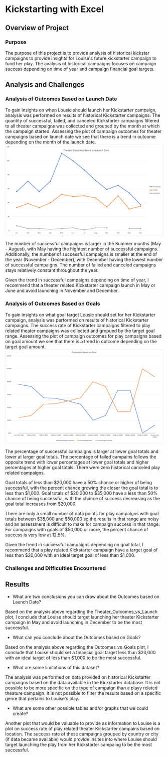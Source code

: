 # Kickstarting with Excel

## Overview of Project

### Purpose

The purpose of this project is to provide analysis of historical kickstar campaigns to provide insights for Louise's future kickstarter campaign to fund her play. The analysis of historical campaigns focuses on campaign success depending on time of year and campaign financial goal targets.

## Analysis and Challenges

### Analysis of Outcomes Based on Launch Date

To gain insights on when Lousie should launch her Kickstarter campaign, analysis was performed on results of historical Kickstarter campaigns. The quantity of successful, failed, and canceled Kickstarter campaigns filtered to all theater campaigns was collected and grouped by the month at which the campaign started. Assessing the plot of campaign outcomes for theater campaigns based on launch date we see that there is a trend in outcome depending on the month of the launch date. ![](https://github.com/aricciardelli2/UCB-Projects/blob/main/kickstarter-analysis/resources/Theater_Outcomes_vs_Launch.png)

The number of successful campaigns is larger in the Summer months (May - August), with May having the hightest number of successful campaigns. Additionally, the number of successful campaigns is smaller at the end of the year (November - December), with December having the lowest number of successful campaigns. The number of failed and canceled campaigns stays relatively constant throughout the year.

Given the trend in successful campaigns depending on time of year, I recommend that a theater related Kickstarter campaign launch in May or June and avoid launching in November and December.

### Analysis of Outcomes Based on Goals

To gain insights on what goal target Lousie should set for her Kickstarter campaign, analysis was performed on results of historical Kickstarter campaigns. The success rate of Kickstarter campaigns filtered to play related theater campaigns was collected and gropued by the target goal range. Assessing the plot of campaign outcomes for play campaigns based on goal amount we see that there is a trend in outcome depending on the target goal amount. ![](https://github.com/aricciardelli2/UCB-Projects/blob/main/kickstarter-analysis/resources/Outcomes_vs_Goals.png)

The percentage of successful campaigns is larger at lower goal totals and lower at larger goal totals. The percentage of failed campains follows the opposite trend with lower percentages at lower goal totals and higher percentages at higher goal totals. There were zero historical canceled play related campaigns.

Goal totals of less than $20,000 have a 50% chance or higher of being successful, with the percent chance growing the closer the goal total is to less than $1,000. Goal totals of $20,000 to $35,000 have a less than 50% chance of being successful, with the chance of success decreasing as the goal total increases from $20,000.

There are only a small number of data points for play campaigns with goal totals between $35,000 and $50,000 so the results in that range are noisy and an assessment is difficult to make for campaign success in that range. For campaigns with goals of $50,000 or more, the percent chance of success is very low at 12.5%.

Given the trend in successful campaigns depending on goal total, I recommend that a play related Kickstarter campaign have a target goal of less than $20,000 with an ideal target goal of less than $1,000.

### Challenges and Difficulties Encountered

## Results

- What are two conclusions you can draw about the Outcomes based on Launch Date?

Based on the analysis above regarding the Theater_Outcomes_vs_Launch plot, I conclude that Louise should target launching her theater Kickstarter campaign in May and avoid launching in December to be the most successful.

- What can you conclude about the Outcomes based on Goals?

Based on the analysis above regarding the Outcomes_vs_Goals plot, I conclude that Louise should set a financial goal target less than $20,000 with an ideal target of less than $1,000 to be the most successful.

- What are some limitations of this dataset?

The analysis was performed on data provided on historical Kickstarter campaigns based on the data available in the Kickstarter database. It is not possible to be more specific on the type of campaign than a playy related theature campaign. It is not possible to filter the results based on a specific genre that pertains to Louise's play.

- What are some other possible tables and/or graphs that we could create?

Another plot that would be valuable to provide as information to Louise is a plot on success rate of play related theater Kickstarter campains based on location. The success rate of these campaigns grouped by country or city (if data became available) would provide insites into where Louise should target launching the play from her Kickstarter campaing to be the most successful.
